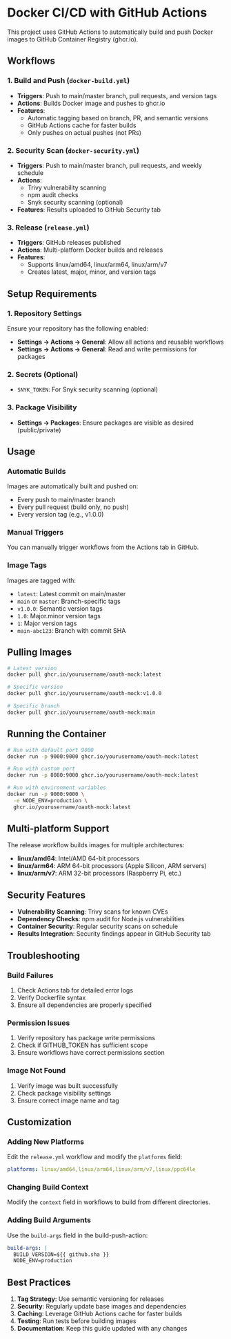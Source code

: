 # Docker CI/CD with GitHub Actions

This project uses GitHub Actions to automatically build and push Docker images to GitHub Container Registry (ghcr.io).

## Workflows

### 1. Build and Push (`docker-build.yml`)
- **Triggers**: Push to main/master branch, pull requests, and version tags
- **Actions**: Builds Docker image and pushes to ghcr.io
- **Features**: 
  - Automatic tagging based on branch, PR, and semantic versions
  - GitHub Actions cache for faster builds
  - Only pushes on actual pushes (not PRs)

### 2. Security Scan (`docker-security.yml`)
- **Triggers**: Push to main/master branch, pull requests, and weekly schedule
- **Actions**: 
  - Trivy vulnerability scanning
  - npm audit checks
  - Snyk security scanning (optional)
- **Features**: Results uploaded to GitHub Security tab

### 3. Release (`release.yml`)
- **Triggers**: GitHub releases published
- **Actions**: Multi-platform Docker builds and releases
- **Features**: 
  - Supports linux/amd64, linux/arm64, linux/arm/v7
  - Creates latest, major, minor, and version tags

## Setup Requirements

### 1. Repository Settings
Ensure your repository has the following enabled:
- **Settings → Actions → General**: Allow all actions and reusable workflows
- **Settings → Actions → General**: Read and write permissions for packages

### 2. Secrets (Optional)
- `SNYK_TOKEN`: For Snyk security scanning (optional)

### 3. Package Visibility
- **Settings → Packages**: Ensure packages are visible as desired (public/private)

## Usage

### Automatic Builds
Images are automatically built and pushed on:
- Every push to main/master branch
- Every pull request (build only, no push)
- Every version tag (e.g., v1.0.0)

### Manual Triggers
You can manually trigger workflows from the Actions tab in GitHub.

### Image Tags
Images are tagged with:
- `latest`: Latest commit on main/master
- `main` or `master`: Branch-specific tags
- `v1.0.0`: Semantic version tags
- `1.0`: Major.minor version tags
- `1`: Major version tags
- `main-abc123`: Branch with commit SHA

## Pulling Images

```bash
# Latest version
docker pull ghcr.io/yourusername/oauth-mock:latest

# Specific version
docker pull ghcr.io/yourusername/oauth-mock:v1.0.0

# Specific branch
docker pull ghcr.io/yourusername/oauth-mock:main
```

## Running the Container

```bash
# Run with default port 9000
docker run -p 9000:9000 ghcr.io/yourusername/oauth-mock:latest

# Run with custom port
docker run -p 8080:9000 ghcr.io/yourusername/oauth-mock:latest

# Run with environment variables
docker run -p 9000:9000 \
  -e NODE_ENV=production \
  ghcr.io/yourusername/oauth-mock:latest
```

## Multi-platform Support

The release workflow builds images for multiple architectures:
- **linux/amd64**: Intel/AMD 64-bit processors
- **linux/arm64**: ARM 64-bit processors (Apple Silicon, ARM servers)
- **linux/arm/v7**: ARM 32-bit processors (Raspberry Pi, etc.)

## Security Features

- **Vulnerability Scanning**: Trivy scans for known CVEs
- **Dependency Checks**: npm audit for Node.js vulnerabilities
- **Container Security**: Regular security scans on schedule
- **Results Integration**: Security findings appear in GitHub Security tab

## Troubleshooting

### Build Failures
1. Check Actions tab for detailed error logs
2. Verify Dockerfile syntax
3. Ensure all dependencies are properly specified

### Permission Issues
1. Verify repository has package write permissions
2. Check if GITHUB_TOKEN has sufficient scope
3. Ensure workflows have correct permissions section

### Image Not Found
1. Verify image was built successfully
2. Check package visibility settings
3. Ensure correct image name and tag

## Customization

### Adding New Platforms
Edit the `release.yml` workflow and modify the `platforms` field:
```yaml
platforms: linux/amd64,linux/arm64,linux/arm/v7,linux/ppc64le
```

### Changing Build Context
Modify the `context` field in workflows to build from different directories.

### Adding Build Arguments
Use the `build-args` field in the build-push-action:
```yaml
build-args: |
  BUILD_VERSION=${{ github.sha }}
  NODE_ENV=production
```

## Best Practices

1. **Tag Strategy**: Use semantic versioning for releases
2. **Security**: Regularly update base images and dependencies
3. **Caching**: Leverage GitHub Actions cache for faster builds
4. **Testing**: Run tests before building images
5. **Documentation**: Keep this guide updated with any changes
